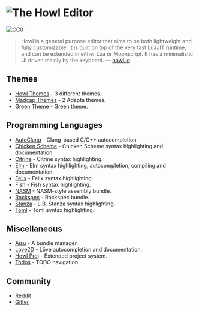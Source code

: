 # ![The Howl Editor](https://raw.githubusercontent.com/its-suun/howl-list/master/header.png)
[![CC0](https://img.shields.io/badge/license-CC0-759F78.svg)](https://creativecommons.org/publicdomain/zero/1.0/)

> Howl is a general purpose editor that aims to be both lightweight and fully customizable. It is built on top of the very fast LuaJIT runtime, and can be extended in either Lua or Moonscript. It has a minimalistic UI driven mainly by the keyboard. — [howl.io](http://howl.io/)

## Themes

- [Howl Themes](https://github.com/rokf/howl_themes) - 3 different themes.
- [Madcap Themes](https://github.com/MadcapJake/madcap_themes) - 2 Adapta themes.
- [Green Theme](https://github.com/its-suun/howl-green) - Green theme.

## Programming Languages

- [AutoClang](https://github.com/kirbyfan64/howl-autoclang) - Clang-based C/C++ autocompletion.
- [Chicken Scheme](https://github.com/rokf/howl-chicken) - Chicken Scheme syntax highlighting and documentation.
- [Citrine](https://github.com/MadcapJake/howl-citrine-bundle) - Citrine syntax highlighting.
- [Elm](https://github.com/rokf/elm) - Elm syntax highlighting, autocompletion, compiling and documentation.
- [Felix](https://github.com/felix-lang/felix/tree/master/src/misc/howl) - Felix syntax highlighting.
- [Fish](https://github.com/abaez/howl-fish) - Fish syntax highlighting.
- [NASM](https://github.com/kirbyfan64/howl-nasm) - NASM-style assembly bundle.
- [Rockspec](https://github.com/rokf/rockspec) - Rockspec bundle.
- [Stanza](https://github.com/stanza-tools/howl-stanza-bundle) - L.B. Stanza syntax highlighting.
- [Toml](https://github.com/abaez/howl-toml) - Toml syntax highlighting.

## Miscellaneous

- [Aisu](https://github.com/kirbyfan64/aisu) - A bundle manager.
- [Love2D](https://github.com/rokf/love2D) - Löve autocompletion and documentation.
- [Howl Proj](https://github.com/kirbyfan64/howl-proj) - Extended project system.
- [Todos](https://github.com/rokf/todos) - TODO navigation.

## Community

- [Reddit](https://www.reddit.com/r/howleditor/)
- [Gitter](https://gitter.im/howl-editor/howl)
